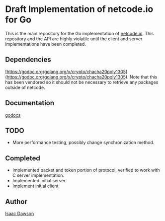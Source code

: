 Draft Implementation of netcode.io for Go
=========================================

This is the main repository for the Go implementation of [netcode.io](https://netcode.io). This repository and the API are highly violatile until the client and server implementations have been completed.

## Dependencies
[https://godoc.org/golang.org/x/crypto/chacha20poly1305](https://godoc.org/golang.org/x/crypto/chacha20poly1305). Note that this has been vendored so it should not be necessary to retrieve any packages outside of netcode.

## Documentation
[godocs](https://godoc.org/github.com/networkprotocol/netcode.io/go/netcode/) 

## TODO
- More performance testing, possibly change synchronization method.

## Completed
- Implemented packet and token portion of protocol, verified to work with C server implementation.
- Implemented initial server
- Implement initial client

## Author
[Isaac Dawson](https://github.com/wirepair)
